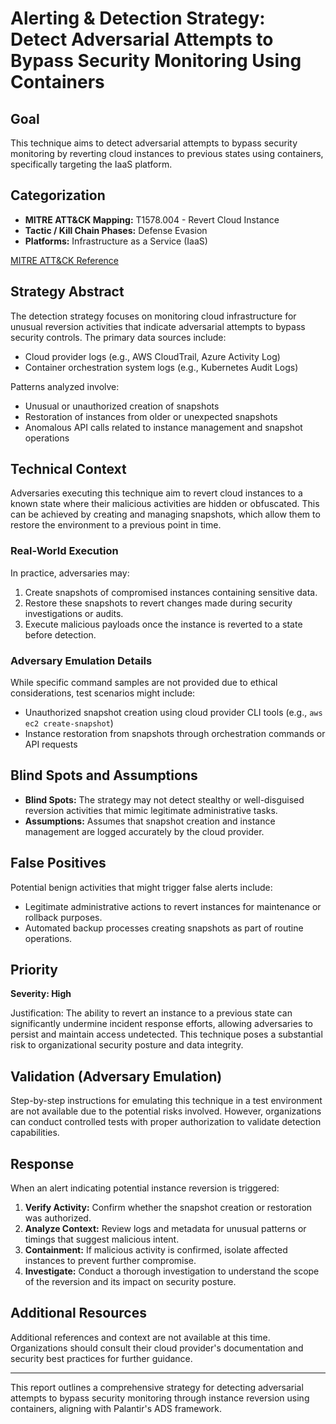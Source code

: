 # Alerting & Detection Strategy: Detect Adversarial Attempts to Bypass Security Monitoring Using Containers

## Goal
This technique aims to detect adversarial attempts to bypass security monitoring by reverting cloud instances to previous states using containers, specifically targeting the IaaS platform.

## Categorization
- **MITRE ATT&CK Mapping:** T1578.004 - Revert Cloud Instance
- **Tactic / Kill Chain Phases:** Defense Evasion
- **Platforms:** Infrastructure as a Service (IaaS)

[MITRE ATT&CK Reference](https://attack.mitre.org/techniques/T1578/004)

## Strategy Abstract
The detection strategy focuses on monitoring cloud infrastructure for unusual reversion activities that indicate adversarial attempts to bypass security controls. The primary data sources include:
- Cloud provider logs (e.g., AWS CloudTrail, Azure Activity Log)
- Container orchestration system logs (e.g., Kubernetes Audit Logs)

Patterns analyzed involve:
- Unusual or unauthorized creation of snapshots
- Restoration of instances from older or unexpected snapshots
- Anomalous API calls related to instance management and snapshot operations

## Technical Context
Adversaries executing this technique aim to revert cloud instances to a known state where their malicious activities are hidden or obfuscated. This can be achieved by creating and managing snapshots, which allow them to restore the environment to a previous point in time.

### Real-World Execution
In practice, adversaries may:
1. Create snapshots of compromised instances containing sensitive data.
2. Restore these snapshots to revert changes made during security investigations or audits.
3. Execute malicious payloads once the instance is reverted to a state before detection.

### Adversary Emulation Details
While specific command samples are not provided due to ethical considerations, test scenarios might include:
- Unauthorized snapshot creation using cloud provider CLI tools (e.g., `aws ec2 create-snapshot`)
- Instance restoration from snapshots through orchestration commands or API requests

## Blind Spots and Assumptions
- **Blind Spots:** The strategy may not detect stealthy or well-disguised reversion activities that mimic legitimate administrative tasks.
- **Assumptions:** Assumes that snapshot creation and instance management are logged accurately by the cloud provider.

## False Positives
Potential benign activities that might trigger false alerts include:
- Legitimate administrative actions to revert instances for maintenance or rollback purposes.
- Automated backup processes creating snapshots as part of routine operations.

## Priority
**Severity: High**

Justification: The ability to revert an instance to a previous state can significantly undermine incident response efforts, allowing adversaries to persist and maintain access undetected. This technique poses a substantial risk to organizational security posture and data integrity.

## Validation (Adversary Emulation)
Step-by-step instructions for emulating this technique in a test environment are not available due to the potential risks involved. However, organizations can conduct controlled tests with proper authorization to validate detection capabilities.

## Response
When an alert indicating potential instance reversion is triggered:
1. **Verify Activity:** Confirm whether the snapshot creation or restoration was authorized.
2. **Analyze Context:** Review logs and metadata for unusual patterns or timings that suggest malicious intent.
3. **Containment:** If malicious activity is confirmed, isolate affected instances to prevent further compromise.
4. **Investigate:** Conduct a thorough investigation to understand the scope of the reversion and its impact on security posture.

## Additional Resources
Additional references and context are not available at this time. Organizations should consult their cloud provider's documentation and security best practices for further guidance.

---

This report outlines a comprehensive strategy for detecting adversarial attempts to bypass security monitoring through instance reversion using containers, aligning with Palantir's ADS framework.